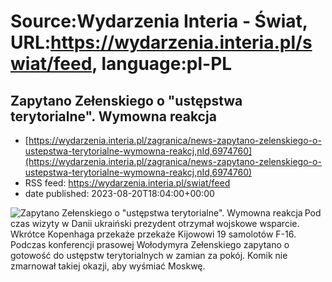# Source:Wydarzenia Interia - Świat, URL:https://wydarzenia.interia.pl/swiat/feed, language:pl-PL

## Zapytano Zełenskiego o "ustępstwa terytorialne". Wymowna reakcja
 - [https://wydarzenia.interia.pl/zagranica/news-zapytano-zelenskiego-o-ustepstwa-terytorialne-wymowna-reakcj,nId,6974760](https://wydarzenia.interia.pl/zagranica/news-zapytano-zelenskiego-o-ustepstwa-terytorialne-wymowna-reakcj,nId,6974760)
 - RSS feed: https://wydarzenia.interia.pl/swiat/feed
 - date published: 2023-08-20T18:04:00+00:00

<p><a href="https://wydarzenia.interia.pl/zagranica/news-zapytano-zelenskiego-o-ustepstwa-terytorialne-wymowna-reakcj,nId,6974760"><img align="left" alt="Zapytano Zełenskiego o &quot;ustępstwa terytorialne&quot;. Wymowna reakcja" src="https://i.iplsc.com/zapytano-zelenskiego-o-ustepstwa-terytorialne-wymowna-reakcj/000HK509ANF5J8IW-C321.jpg" /></a>Podczas wizyty w Danii ukraiński prezydent otrzymał wojskowe wsparcie. Wkrótce Kopenhaga przekaże przekaże Kijowowi 19 samolotów F-16. Podczas konferencji prasowej Wołodymyra Zełenskiego zapytano o gotowość do ustępstw terytorialnych w zamian za pokój. Komik nie zmarnował takiej okazji, aby wyśmiać Moskwę.</p><br clear="all" />

